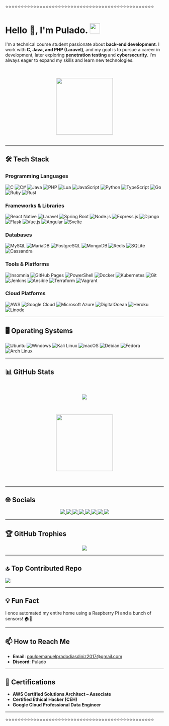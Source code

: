 ⭐️⭐️⭐️⭐️⭐️⭐️⭐️⭐️⭐️⭐️⭐️⭐️⭐️⭐️⭐️⭐️⭐️⭐️⭐️⭐️⭐️⭐️⭐️⭐️⭐️⭐️⭐️⭐️⭐️⭐️⭐️⭐️⭐️⭐️⭐️⭐️⭐️⭐️⭐️⭐️⭐️⭐️⭐️⭐️⭐️⭐️⭐️⭐️
# Hello 👋, I'm Pulado. <img src="https://emoji.gg/assets/emoji/6184-steep.png" width="32px" height="32px">

I'm a technical course student passionate about **back-end development**. I work with **C, Java, and PHP (Laravel)**, and my goal is to pursue a career in development, later exploring **penetration testing** and **cybersecurity**. I'm always eager to expand my skills and learn new technologies.

ㅤ
<div align="center">
    <a href="https://github.com/Pulado">
        <img height="180em" src="https://github-readme-stats.vercel.app/api/top-langs/?username=Pulado&layout=compact&langs_count=8&theme=radical" />
    </a>
</div>
ㅤ

---

## 🛠️ Tech Stack

### Programming Languages
![C](https://img.shields.io/badge/c-%2300599C.svg?style=for-the-badge&logo=c&logoColor=white)
![C#](https://img.shields.io/badge/c%23-%23239120.svg?style=for-the-badge&logo=csharp&logoColor=white)
![Java](https://img.shields.io/badge/java-%23ED8B00.svg?style=for-the-badge&logo=openjdk&logoColor=white)
![PHP](https://img.shields.io/badge/php-%23777BB4.svg?style=for-the-badge&logo=php&logoColor=white)
![Lua](https://img.shields.io/badge/lua-%232C2D72.svg?style=for-the-badge&logo=lua&logoColor=white)
![JavaScript](https://img.shields.io/badge/javascript-%23323330.svg?style=for-the-badge&logo=javascript&logoColor=%23F7DF1E)
![Python](https://img.shields.io/badge/python-%2314354C.svg?style=for-the-badge&logo=python&logoColor=white)
![TypeScript](https://img.shields.io/badge/typescript-%23007ACC.svg?style=for-the-badge&logo=typescript&logoColor=white)
![Go](https://img.shields.io/badge/go-%2300ADD8.svg?style=for-the-badge&logo=go&logoColor=white)
![Ruby](https://img.shields.io/badge/ruby-%23CC342D.svg?style=for-the-badge&logo=ruby&logoColor=white)
![Rust](https://img.shields.io/badge/rust-%23000000.svg?style=for-the-badge&logo=rust&logoColor=white)

### Frameworks & Libraries
![React Native](https://img.shields.io/badge/React_Native-20232A?style=for-the-badge&logo=react&logoColor=61DAFB)
![Laravel](https://img.shields.io/badge/laravel-%23FF2D20.svg?style=for-the-badge&logo=laravel&logoColor=white)
![Spring Boot](https://img.shields.io/badge/Spring_Boot-6DB33F?style=for-the-badge&logo=spring-boot&logoColor=white)
![Node.js](https://img.shields.io/badge/Node.js-339933?style=for-the-badge&logo=node.js&logoColor=white)
![Express.js](https://img.shields.io/badge/Express.js-000000?style=for-the-badge&logo=express&logoColor=white)
![Django](https://img.shields.io/badge/Django-092E20?style=for-the-badge&logo=django&logoColor=white)
![Flask](https://img.shields.io/badge/Flask-000000?style=for-the-badge&logo=flask&logoColor=white)
![Vue.js](https://img.shields.io/badge/Vue.js-4FC08D?style=for-the-badge&logo=vue.js&logoColor=white)
![Angular](https://img.shields.io/badge/Angular-DD0031?style=for-the-badge&logo=angular&logoColor=white)
![Svelte](https://img.shields.io/badge/Svelte-FF3E00?style=for-the-badge&logo=svelte&logoColor=white)

### Databases
![MySQL](https://img.shields.io/badge/mysql-%2300000f.svg?style=for-the-badge&logo=mysql&logoColor=white)
![MariaDB](https://img.shields.io/badge/MariaDB-003545?style=for-the-badge&logo=mariadb&logoColor=white)
![PostgreSQL](https://img.shields.io/badge/postgres-%23316192.svg?style=for-the-badge&logo=postgresql&logoColor=white)
![MongoDB](https://img.shields.io/badge/MongoDB-%234ea94b.svg?style=for-the-badge&logo=mongodb&logoColor=white)
![Redis](https://img.shields.io/badge/redis-%23DD0031.svg?style=for-the-badge&logo=redis&logoColor=white)
![SQLite](https://img.shields.io/badge/SQLite-07405E?style=for-the-badge&logo=sqlite&logoColor=white)
![Cassandra](https://img.shields.io/badge/Cassandra-1287B1?style=for-the-badge&logo=apache-cassandra&logoColor=white)

### Tools & Platforms
![Insomnia](https://img.shields.io/badge/Insomnia-black?style=for-the-badge&logo=insomnia&logoColor=5849BE)
![GitHub Pages](https://img.shields.io/badge/github%20pages-121013?style=for-the-badge&logo=github&logoColor=white)
![PowerShell](https://img.shields.io/badge/PowerShell-%235391FE.svg?style=for-the-badge&logo=powershell&logoColor=white)
![Docker](https://img.shields.io/badge/Docker-2CA5E0?style=for-the-badge&logo=docker&logoColor=white)
![Kubernetes](https://img.shields.io/badge/Kubernetes-326CE5?style=for-the-badge&logo=kubernetes&logoColor=white)
![Git](https://img.shields.io/badge/Git-F05032?style=for-the-badge&logo=git&logoColor=white)
![Jenkins](https://img.shields.io/badge/Jenkins-D24939?style=for-the-badge&logo=jenkins&logoColor=white)
![Ansible](https://img.shields.io/badge/Ansible-EE0000?style=for-the-badge&logo=ansible&logoColor=white)
![Terraform](https://img.shields.io/badge/Terraform-7B42BC?style=for-the-badge&logo=terraform&logoColor=white)
![Vagrant](https://img.shields.io/badge/Vagrant-1868F2?style=for-the-badge&logo=vagrant&logoColor=white)

### Cloud Platforms
![AWS](https://img.shields.io/badge/AWS-%23FF9900.svg?style=for-the-badge&logo=amazon-aws&logoColor=white)
![Google Cloud](https://img.shields.io/badge/Google_Cloud-4285F4?style=for-the-badge&logo=google-cloud&logoColor=white)
![Microsoft Azure](https://img.shields.io/badge/Microsoft_Azure-0089D6?style=for-the-badge&logo=microsoft-azure&logoColor=white)
![DigitalOcean](https://img.shields.io/badge/DigitalOcean-0080FF?style=for-the-badge&logo=digitalocean&logoColor=white)
![Heroku](https://img.shields.io/badge/Heroku-430098?style=for-the-badge&logo=heroku&logoColor=white)
![Linode](https://img.shields.io/badge/Linode-00A95C?style=for-the-badge&logo=linode&logoColor=white)

---

## 🖥️ Operating Systems

![Ubuntu](https://img.shields.io/badge/Ubuntu-E95420?style=for-the-badge&logo=ubuntu&logoColor=white)
![Windows](https://img.shields.io/badge/Windows-0078D6?style=for-the-badge&logo=windows&logoColor=white)
![Kali Linux](https://img.shields.io/badge/Kali_Linux-557C94?style=for-the-badge&logo=kali-linux&logoColor=white)
![macOS](https://img.shields.io/badge/macOS-000000?style=for-the-badge&logo=apple&logoColor=white)
![Debian](https://img.shields.io/badge/Debian-A81D33?style=for-the-badge&logo=debian&logoColor=white)
![Fedora](https://img.shields.io/badge/Fedora-294172?style=for-the-badge&logo=fedora&logoColor=white)
![Arch Linux](https://img.shields.io/badge/Arch_Linux-1793D1?style=for-the-badge&logo=arch-linux&logoColor=white)

---

## 📊 GitHub Stats

ㅤ

<div align="center">
    <img src="https://github-readme-streak-stats.herokuapp.com/?user=Pulado&theme=radical&hide_border=false" />
</div>

ㅤ

<div align="center">
    <a href="https://github.com/Pulado">
        <img height="180em" src="https://github-readme-stats.vercel.app/api?username=Pulado&theme=radical&hide_border=false&include_all_commits=true&count_private=true" />
    </a>
</div>

ㅤ

---

## 🌐 Socials

<div align="center">
    <a href="https://www.linkedin.com/in/jorge-miguel-teixeira-do-nascimento-lisboa-4a07a41b2/" target="_blank">
        <img src="https://img.shields.io/badge/-LinkedIn-%230077B5?style=for-the-badge&logo=linkedin&logoColor=white" target="_blank">
    </a>
    <a href="https://x.com/Pulado_O" target="_blank">
        <img src="https://img.shields.io/badge/-Twitter-%231DA1F2?style=for-the-badge&logo=twitter&logoColor=white" target="_blank">
    </a>
    <a href="https://medium.com/@pauloemanuelpradodiasdiniz2017" target="_blank">
        <img src="https://img.shields.io/badge/-Medium-%23000000?style=for-the-badge&logo=medium&logoColor=white" target="_blank">
    </a>
    <a href="https://dev.to/pulado" target="_blank">
        <img src="https://img.shields.io/badge/-Dev.to-%230A0A0A?style=for-the-badge&logo=dev.to&logoColor=white" target="_blank">
    </a>
    <a href="https://stackoverflow.com/users/29829991/paulo-diniz" target="_blank">
        <img src="https://img.shields.io/badge/-Stack_Overflow-FE7A16?style=for-the-badge&logo=stack-overflow&logoColor=white" target="_blank">
    </a>
    <a href="https://www.reddit.com/user/Quiet_Feature5101/" target="_blank">
        <img src="https://img.shields.io/badge/-Reddit-FF4500?style=for-the-badge&logo=reddit&logoColor=white" target="_blank">
    </a>
    <a href="https://discord.gg/5h7t99QhvJ" target="_blank">
        <img src="https://img.shields.io/badge/-Discord-5865F2?style=for-the-badge&logo=discord&logoColor=white" target="_blank">
    </a>
        <a href="https://www.instagram.com/paulo_manuel15" target="_blank">
        <img src="https://img.shields.io/badge/-Instagram-%23E4405F?style=for-the-badge&logo=instagram&logoColor=white" target="_blank">
    </a>
</div>

---

## 🏆 GitHub Trophies

<div align="center">
    <img src="https://github-profile-trophy.vercel.app/?username=Pulado&theme=radical&no-frame=false&no-bg=false&margin-w=4" />
</div>

---

## 🔝 Top Contributed Repo

![](https://github-contributor-stats.vercel.app/api?username=Pulado&limit=5&theme=dark&combine_all_yearly_contributions=true)

---

## 💡 Fun Fact

I once automated my entire home using a Raspberry Pi and a bunch of sensors! 🏠🤖

---

## 📫 How to Reach Me

- **Email**: [pauloemanuelpradodiasdiniz2017@gmail.com](mailto:pauloemanuelpradodiasdiniz2017@gmail.com)
- **Discord**: Pulado
---


## 📜 Certifications

- **AWS Certified Solutions Architect – Associate**
- **Certified Ethical Hacker (CEH)**
- **Google Cloud Professional Data Engineer**

---

⭐️⭐️⭐️⭐️⭐️⭐️⭐️⭐️⭐️⭐️⭐️⭐️⭐️⭐️⭐️⭐️⭐️⭐️⭐️⭐️⭐️⭐️⭐️⭐️⭐️⭐️⭐️⭐️⭐️⭐️⭐️⭐️⭐️⭐️⭐️⭐️⭐️⭐️⭐️⭐️⭐️⭐️⭐️⭐️⭐️⭐️⭐️⭐️

